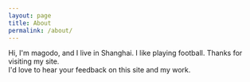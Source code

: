 ```yaml
---
layout: page
title: About
permalink: /about/
---
```

<p class="about">Hi, I'm magodo, and I live in Shanghai. I like playing football. Thanks for visiting my site.<br>I'd love to hear your feedback on this site and my work.<br></p>

